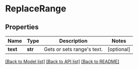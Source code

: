 # ReplaceRange

## Properties
Name | Type | Description | Notes
------------ | ------------- | ------------- | -------------
**text** | **str** | Gets or sets range&#39;s text. | [optional] 

[[Back to Model list]](../README.md#documentation-for-models) [[Back to API list]](../README.md#documentation-for-api-endpoints) [[Back to README]](../README.md)


